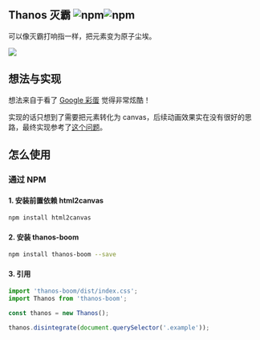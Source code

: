 ## Thanos 灭霸 ![npm](https://img.shields.io/npm/v/thanos-boom.svg?style=flat-square)![npm](https://img.shields.io/npm/dy/thanos-boom.svg?style=flat-square)

可以像灭霸打响指一样，把元素变为原子尘埃。



![](https://i.loli.net/2019/05/20/5ce260c65871647492.gif)



## 想法与实现

想法来自于看了 [Google 彩蛋](https://www.google.com/search?q=thanos) 觉得非常炫酷！

实现的话只想到了需要把元素转化为 canvas，后续动画效果实在没有很好的思路，最终实现参考了[这个问题](https://www.reddit.com/r/webdev/comments/bhl8ga/how_does_the_thanos_google_avengers_easter_egg/)。



## 怎么使用

### 通过 NPM

#### 1. 安装前置依赖 html2canvas

``` bash
npm install html2canvas
```

#### 2. 安装 thanos-boom

``` bash
npm install thanos-boom --save
```

#### 3. 引用

``` js
import 'thanos-boom/dist/index.css';
import Thanos from 'thanos-boom';

const thanos = new Thanos();

thanos.disintegrate(document.querySelector('.example'));
```

